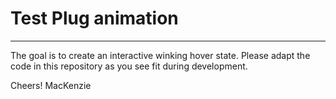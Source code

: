 # Test Plug animation
----
The goal is to create an interactive winking hover state. Please adapt the code in this repository as you see fit during development.

Cheers!
MacKenzie
